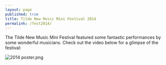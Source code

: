 ```yaml
---
layout: page
published: true
title: Tilde New Music Mini Festival 2014
permalink: /fest2014/
---
```


The Tilde New Music Mini Festival featured some fantastic performances by some wonderful musicians.  Check out the video below for a glimpse of the festival:

![2014 poster.png]({{site.baseurl}}/images/2014%20poster.png)

